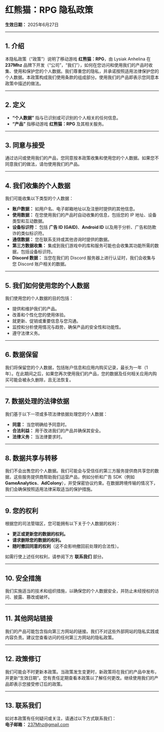 # 红熊猫：RPG 隐私政策
**生效日期：** 2025年6月27日

---

## 1. 介绍
本隐私政策（“政策”）说明了移动游戏 **红熊猫：RPG**，由 Lysiak Anhelina 在 **237Mhz** 品牌下开发（“公司”，“我们”），如何在您访问和使用我们的产品时收集、使用和保护您的个人数据。我们尊重您的隐私，并承诺按照适用法律保护您的个人数据。本政策构成我们使用条款的组成部分。使用我们的产品即表示您同意本政策中描述的做法。

---

## 2. 定义
- **“个人数据”** 指与已识别或可识别的个人相关的任何信息。  
- **“产品”** 指移动游戏 **红熊猫：RPG** 及其相关服务。

---

## 3. 同意与接受
通过访问或使用我们的产品，您同意按本政策收集和使用您的个人数据。如果您不同意我们的做法，请勿使用我们的产品。

---

## 4. 我们收集的个人数据
我们可能收集以下类型的个人数据：

- **账户数据：** 如用户名、电子邮箱地址以及注册时提供的其他信息。  
- **使用数据：** 在您使用我们的产品时自动收集的信息，包括您的 IP 地址、设备类型和互动数据。  
- **设备标识符：** 包括 **广告 ID (GAID)**、**Android ID** 以及用于分析、广告和防欺诈的类似标识符。  
- **通信数据：** 您在联系支持或其他咨询时提供的数据。  
- **第三方数据收集：** 集成到我们游戏中的库和服务可能也会收集其功能所需的数据，包括设备标识符。  
- **Discord 数据：** 当您在我们的 Discord 服务器上进行认证时，我们会收集与您 Discord 账户相关的数据。

---

## 5. 我们如何使用您的个人数据
我们使用您的个人数据的目的包括：

- 提供和维护我们的产品。  
- 改善和个性化您的使用体验。  
- 就更新、促销或重要信息与您沟通。  
- 监控和分析使用情况与趋势，确保产品的安全性和功能性。  
- 遵守法律义务。

---

## 6. 数据保留
我们将保留您的个人数据，包括账户信息和应用内购买记录，最长为一年（1 年）。在此期间之后，如果您再次使用我们的产品，您的数据及任何相关应用内购买可能会被永久删除，且无法恢复。

---

## 7. 数据处理的法律依据
我们基于以下一项或多项法律依据处理您的个人数据：

- **同意：** 当您明确给予同意时。  
- **合法利益：** 用于改进我们的产品并确保其安全。  
- **法律义务：** 当法律要求时。

---

## 8. 数据共享与转移
我们不会出售您的个人数据。我们可能会与受信任的第三方服务提供商共享您的数据，这些服务提供商帮助我们运营产品，例如分析和广告 SDK（例如 **GameAnalytics**、**AdColony**），并受保密协议约束。在数据跨境传输的情况下，我们会确保按照适用法律采取适当的保护措施。

---

## 9. 您的权利
根据您的司法管辖区，您可能拥有以下关于个人数据的权利：

- **更正或更新您的数据的权利。**  
- **请求删除您的数据的权利。**  
- **随时撤回同意的权利**（这不会影响撤回前处理的合法性）。

如需行使上述任何权利，请参阅下方 **联系我们** 部分。

---

## 10. 安全措施
我们实施适当的技术和组织措施，以确保您的个人数据安全，并防止未经授权的访问、披露、篡改或破坏。

---

## 11. 其他网站链接
我们的产品可能包含指向第三方网站的链接。我们不对这些外部网站的隐私实践或内容负责。建议您查看访问的任何第三方网站的隐私政策。

---

## 12. 政策修订
我们可能会不时更新本政策。当政策发生变更时，新政策将在我们的产品中发布，并更新“生效日期”。您有责任定期查看本政策以了解任何更改。继续使用我们的产品即表示您接受修订后的政策。

---

## 13. 联系我们
如对本政策有任何疑问或关注，请通过以下方式联系我们：  
**电子邮箱：** [237Mhz@gmail.com](mailto:237Mhz@gmail.com)
